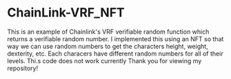 # ChainLink-VRF_NFT
This is an example of Chainlink's VRF verifiable random function which returns a verifiable random number. 
I implemented this using an NFT so that way we can use random numbers to get the characters height, weight, dexterity, etc. 
Each characers have different random numbers for all of their levels. Thi.s code does not work currently
Thank you for viewing my repository!
